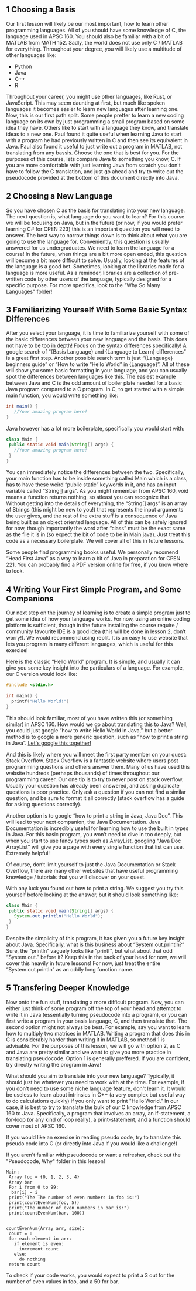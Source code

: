 ## 1 Choosing a Basis

Our first lesson will likely be our most important, how to learn other programming languages. All of you should have some knowledge of C, the language used in APSC 160. You should also be familiar with a bit of MATLAB from MATH 152. Sadly, the world does not use only C / MATLAB for everything. Throughout your degree, you will likely use a multitude of other languages like:
- Python 
- Java 
- C++ 
- R

Throughout your career, you might use other languages, like Rust, or JavaScript. This may seem daunting at first, but much like spoken languages it becomes easier to learn new languages after learning one. Now, this is our first path split. Some people preffer to learn a new coding language on its own by just programming a small program based on some idea they have. Others like to start with a language they know, and translate ideas to a new one. Paul found it quite useful when learning Java to start with a program he had previously written in C and then see its equivalent in Java. Paul also found it useful to just write out a program in MATLAB, not translating from any bassis. Choose the one that is best for you. For the purposes of this course, lets compare Java to something you know, C. If you are more comfortable with just learning Java from scratch you don't have to follow the C translation, and just go ahead and try to write out the pseudocode provided at the bottom of this document directly into Java.

## 2 Choosing a New Language

So you have chosen C as the basis for translating into your new language. The next question is, what language do you want to learn? For this course we will be focusing on Java, but in the future (or now, if you would prefer learning C# for CPEN 223) this is an important question you will need to answer. The best way to narrow things down is to think about what you are going to use the language for. Conveniently, this question is usually answered for us undergraduates. We need to learn the language for a course! In the future, when things are a bit more open ended, this question will become a bit more difficult to solve. Usually, looking at the features of the language is a good bet. Sometimes, looking at the libraries made for a language is more useful. As a reminder, libraries are a collection of pre-written code by other users of the language, typically designed for a specific purpose. For more specifics, look to the "Why So Many Languages" folder!

## 3 Familiarizing Yourself With Some Basic Syntax Differences

After you select your language, it is time to familiarize yourself with some of the basic differences between your new language and the basis. This does not have to be too in depth! Focus on the syntax differences specifically! A google search of “{Basis Language} and {Language to Learn} differences” is a great first step. Another possible search term is just “{Language} beginners guide” or “How to write “Hello World” in {Language}”. All of these will show you some basic formatting in your language, and you can usually spot the differences between languages like this. The easiest example between Java and C is the odd amount of boiler plate needed for a basic Java program compared to a C program. In C, to get started with a simple main function, you would write something like:
```java
int main() {
   //Your amazing program here!
}
```

Java however has a lot more boilerplate, specifically you would start with:
```java
class Main {
 public static void main(String[] args) {
   //Your amazing program here!
 }
}
```
You can immediately notice the differences between the two. Specifically, your main function has to be inside something called Main which is a class, has to have these weird “public static” keywords in it, and has an input variable called “String[] args”. As you might remember from APSC 160, void means a function returns nothing, so atleast you can recognize that. Without getting into the details of everything, the “String[] args” is an array of Strings (this might be new to you!) that represents the input arguments the user gives, and the rest of the extra stuff is a consequence of Java being built as an object oriented language. All of this can be safely ignored for now, though importantly the word after “class” must be the exact same as the file it is in (so expect the bit of code to be in Main.java). Just treat this code as a necessary boilerplate. We will cover all of this in future lessons.

Some people find programming books useful. We personally recomend “Head First Java” as a way to learn a bit of Java in preparation for CPEN 221. You can probably find a PDF version online for free, if you know where to look.

## 4 Writing Your First Simple Program, and Some Companions

Our next step on the journey of learning is to create a simple program just to get some idea of how your language works. For now, using an online coding platform is sufficient, though in the future installing the course require / community favourite IDE is a good idea (this will be done in lesson 2, don’t worry!). We would recommend using replit. It is an easy to use website that lets you program in many different languages, which is useful for this exercise!

Here is the classic “Hello World” program. It is simple, and usually it can give you some key insight into the particulars of a language. For example, our C version would look like:
```cpp
#include <stdio.h>
 
int main() {
  printf("Hello World!")
}
```

This should look familiar, most of you have written this (or something similar) in APSC 160. How would we go about translating this to Java? Well, you could just google “how to write Hello World in Java,” but a better method is to google a more generic question, such as “how to print a string in Java”. [Let's google this together!](https://www.google.com/search?client=firefox-b-d&q=How+to+print+a+string+in+java)

And this is likely where you will meet the first party member on your quest: Stack Overflow. Stack Overflow is a fantastic website where users post programming questions and others answer them. Many of us have used this website hundreds (perhaps thousands) of times throughout our programming career. Our one tip is to try to never post on stack overflow. Usually your question has already been answered, and asking duplicate questions is poor practice. Only ask a question if you can not find a similar question, and be sure to format it all correctly (stack overflow has a guide for asking questions correctly).

Another option is to google “how to print a string in Java, Java Doc”. This will lead to your next companion, the Java Documentation. Java Documentation is incredibly useful for learning how to use the built in types in Java. For this basic program, you won’t need to dive in too deeply, but when you start to use fancy types such as ArrayList, googling “Java Doc ArrayList” will give you a page with every single function that list can use. Extremely helpful!

Of course, don’t limit yourself to just the Java Documentation or Stack Overflow, there are many other websites that have useful programming knowledge / tutorials that you will discover on your quest.

With any luck you found out how to print a string. We suggest you try this yourself before looking at the answer, but it should look something like:
```java
class Main {
 public static void main(String[] args) {
   System.out.println("Hello World");
 }
}
```
Despite the simplicity of this program, it has given you a future key insight about Java. Specifically, what is this business about “System.out.println?” Sure, the “println” vaguely looks like “printf”, but what about that odd “System.out.” before it? Keep this in the back of your head for now, we will cover this heavily in future lessons! For now, just treat the entire “System.out.println” as an oddly long function name.

## 5 Transfering Deeper Knowledge

Now onto the fun stuff, translating a more difficult program. Now, you can either just think of some program off the top of your head and attempt to write it in Java (essentially turning pseudocode into a program), or you can first write a program in your basis language, C, and then translate that. The second option might not always be best. For example, say you want to learn how to multiply two matrices in MATLAB. Writing a program that does this in C is considerably harder than writing it in MATLAB, so method 1 is advisable. For the purposes of this lesson, we will go with option 2, as C and Java are pretty similar and we want to give you more practice in translating pseudocode. Option 1 is generally preffered. If you are confident, try directly writing the program in Java!

What should you aim to translate into your new language? Typically, it should just be whatever you need to work with at the time. For example, if you don't need to use some niche language feature, don't learn it. It would be useless to learn about intrinsics in C++ (a very complex but useful way to do calculations quickly) if you only want to print "Hello World." In our case, it is best to try to translate the bulk of our C knowledge from APSC 160 to Java. Specifically, a program that involves an array, an if-statement, a for-loop (or any kind of loop really), a print-statement, and a function should cover most of APSC 160.

If you would like an exercise in reading pseudo code, try to translate this pseudo code into C (or directly into Java if you would like a challenge!)

If you aren't familiar with pseudocode or want a refresher, check out the "Pseudocode, Why" folder in this lesson!
```
Main:
 Array foo = {0, 1, 2, 3, 4}
 Array bar
 For i from 0 to 99:
  bar[i] = i
 print("The The number of even numbers in foo is:")
 print(countEvenNum(foo, 5))
 print("The number of even numbers in bar is:")
 print(countEvenNum(bar, 100))
 
 
countEvenNum(Array arr, size):
 count = 0
 for each element in arr:
   if element is even:
     increment count
   else:
     do nothing
 return count
```

To check if your code works, you would expect to print a 3 out for the number of even values in foo, and a 50 for bar.
